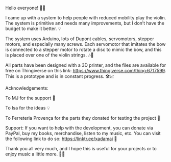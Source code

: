 Hello everyone! 🎻✨

I came up with a system to help people with reduced mobility play the violin. The system is primitive and needs many improvements, but I don’t have the budget to make it better. 💡

The system uses Arduino, lots of Dupont cables, servomotors, stepper motors, and especially many screws. Each servomotor that imitates the bow is connected to a stepper motor to rotate a disc to mimic the bow, and this is placed over one of the violin strings. 🎶🔧

All parts have been designed with a 3D printer, and the files are available for free on Thingiverse on this link: https://www.thingiverse.com/thing:6717599. This is a prototype and is in constant progress. 🛠️📈

Acknowledgements:

To MJ for the support 🙏

To Isa for the ideas 💡

To Ferreteria Provença for the parts they donated for testing the project 🏪

Support: 
If you want to help with the development, you can donate via PayPal, buy my books, merchandise, listen to my music, etc. You can visit the following link to do so: https://linktr.ee/xadamai 💖

Thank you all very much, and I hope this is useful for your projects or to enjoy music a little more. 🎵😊
